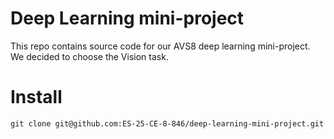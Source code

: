 # Deep Learning mini-project
This repo contains source code for our AVS8 deep learning mini-project.  
We decided to choose the Vision task.

# Install
```shell
git clone git@github.com:ES-25-CE-8-846/deep-learning-mini-project.git
```

